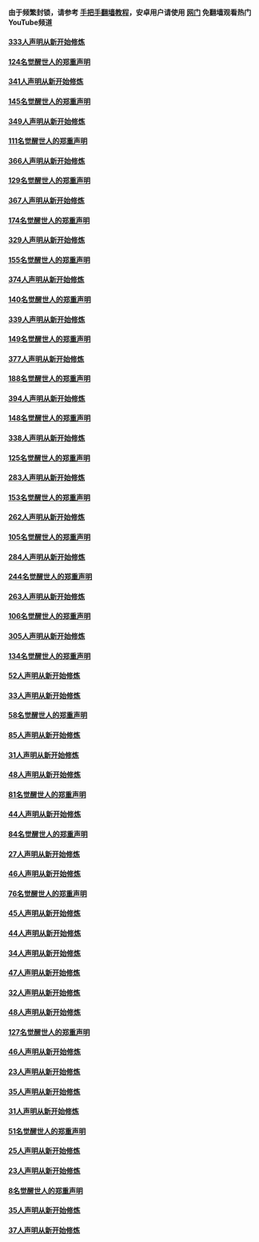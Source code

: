 #### 由于频繁封锁，请参考 [手把手翻墙教程](https://github.com/gfw-breaker/guides/wiki/)，安卓用户请使用 [网门](https://github.com/gfw-breaker/nogfw/blob/master/dl.md?t=06300100) 免翻墙观看热门YouTube频道 

#### [333人声明从新开始修炼](../pages/91/427525.md?t=06300100) 

#### [124名觉醒世人的郑重声明](../pages/91/427524.md?t=06300100) 

#### [341人声明从新开始修炼](../pages/91/427255.md?t=06300100) 

#### [145名觉醒世人的郑重声明](../pages/91/427254.md?t=06300100) 

#### [349人声明从新开始修炼](../pages/91/426969.md?t=06300100) 

#### [111名觉醒世人的郑重声明](../pages/91/426968.md?t=06300100) 

#### [366人声明从新开始修炼](../pages/91/426737.md?t=06300100) 

#### [129名觉醒世人的郑重声明](../pages/91/426736.md?t=06300100) 

#### [367人声明从新开始修炼](../pages/91/426421.md?t=06300100) 

#### [174名觉醒世人的郑重声明](../pages/91/426420.md?t=06300100) 

#### [329人声明从新开始修炼](../pages/91/426139.md?t=06300100) 

#### [155名觉醒世人的郑重声明](../pages/91/426138.md?t=06300100) 

#### [374人声明从新开始修炼](../pages/91/425811.md?t=06300100) 

#### [140名觉醒世人的郑重声明](../pages/91/425810.md?t=06300100) 

#### [339人声明从新开始修炼](../pages/91/425690.md?t=06300100) 

#### [149名觉醒世人的郑重声明](../pages/91/425689.md?t=06300100) 

#### [377人声明从新开始修炼](../pages/91/424867.md?t=06300100) 

#### [188名觉醒世人的郑重声明](../pages/91/424866.md?t=06300100) 

#### [394人声明从新开始修炼](../pages/91/423914.md?t=06300100) 

#### [148名觉醒世人的郑重声明](../pages/91/423913.md?t=06300100) 

#### [338人声明从新开始修炼](../pages/91/423540.md?t=06300100) 

#### [125名觉醒世人的郑重声明](../pages/91/423539.md?t=06300100) 

#### [283人声明从新开始修炼](../pages/91/423296.md?t=06300100) 

#### [153名觉醒世人的郑重声明](../pages/91/423295.md?t=06300100) 

#### [262人声明从新开始修炼](../pages/91/423004.md?t=06300100) 

#### [105名觉醒世人的郑重声明](../pages/91/423003.md?t=06300100) 

#### [284人声明从新开始修炼](../pages/91/422707.md?t=06300100) 

#### [244名觉醒世人的郑重声明](../pages/91/422706.md?t=06300100) 

#### [263人声明从新开始修炼](../pages/91/422553.md?t=06300100) 

#### [106名觉醒世人的郑重声明](../pages/91/422552.md?t=06300100) 

#### [305人声明从新开始修炼](../pages/91/422153.md?t=06300100) 

#### [134名觉醒世人的郑重声明](../pages/91/422152.md?t=06300100) 

#### [52人声明从新开始修炼](../pages/91/421846.md?t=06300100) 

#### [33人声明从新开始修炼](../pages/91/421804.md?t=06300100) 

#### [58名觉醒世人的郑重声明](../pages/91/421845.md?t=06300100) 

#### [85人声明从新开始修炼](../pages/91/421769.md?t=06300100) 

#### [31人声明从新开始修炼](../pages/91/421763.md?t=06300100) 

#### [48人声明从新开始修炼](../pages/91/421605.md?t=06300100) 

#### [81名觉醒世人的郑重声明](../pages/91/421656.md?t=06300100) 

#### [44人声明从新开始修炼](../pages/91/421544.md?t=06300100) 

#### [84名觉醒世人的郑重声明](../pages/91/421543.md?t=06300100) 

#### [27人声明从新开始修炼](../pages/91/421465.md?t=06300100) 

#### [46人声明从新开始修炼](../pages/91/421454.md?t=06300100) 

#### [76名觉醒世人的郑重声明](../pages/91/421453.md?t=06300100) 

#### [45人声明从新开始修炼](../pages/91/421452.md?t=06300100) 

#### [44人声明从新开始修炼](../pages/91/421422.md?t=06300100) 

#### [34人声明从新开始修炼](../pages/91/421322.md?t=06300100) 

#### [47人声明从新开始修炼](../pages/91/421264.md?t=06300100) 

#### [32人声明从新开始修炼](../pages/91/421225.md?t=06300100) 

#### [48人声明从新开始修炼](../pages/91/421202.md?t=06300100) 

#### [127名觉醒世人的郑重声明](../pages/91/421224.md?t=06300100) 

#### [46人声明从新开始修炼](../pages/91/421203.md?t=06300100) 

#### [23人声明从新开始修炼](../pages/91/421138.md?t=06300100) 

#### [35人声明从新开始修炼](../pages/91/421122.md?t=06300100) 

#### [31人声明从新开始修炼](../pages/91/421081.md?t=06300100) 

#### [51名觉醒世人的郑重声明](../pages/91/421080.md?t=06300100) 

#### [25人声明从新开始修炼](../pages/91/421020.md?t=06300100) 

#### [23人声明从新开始修炼](../pages/91/420884.md?t=06300100) 

#### [8名觉醒世人的郑重声明](../pages/91/420883.md?t=06300100) 

#### [35人声明从新开始修炼](../pages/91/420809.md?t=06300100) 

#### [37人声明从新开始修炼](../pages/91/420766.md?t=06300100) 

